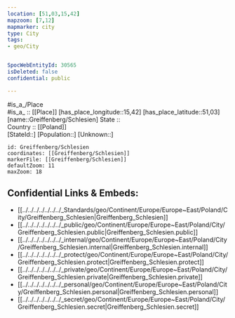 ```yaml
---
location: [51,03,15,42] 
mapzoom: [7,12] 
mapmarker: city 
type: City
tags:
- geo/City


SpocWebEntityId: 30565
isDeleted: false
confidential: public

---
```

#is_a_/Place  
#is_a_ :: [[Place]] 
[has_place_longitude::15,42] 
[has_place_latitude::51,03] 
[name::Greiffenberg/Schlesien] 
State ::  
Country :: [[Poland]]  
[StateId::] 
[Population::] 
[Unknown::] 


```leaflet
id: Greiffenberg/Schlesien
coordinates: [[Greiffenberg/Schlesien]] 
markerFile: [[Greiffenberg/Schlesien]] 
defaultZoom: 11 
maxZoom: 18
```


## Confidential Links & Embeds: 
- [[../../../../../../../_Standards/geo/Continent/Europe/Europe~East/Poland/City/Greiffenberg_Schlesien|Greiffenberg_Schlesien]] 
- [[../../../../../../../_public/geo/Continent/Europe/Europe~East/Poland/City/Greiffenberg_Schlesien.public|Greiffenberg_Schlesien.public]] 
- [[../../../../../../../_internal/geo/Continent/Europe/Europe~East/Poland/City/Greiffenberg_Schlesien.internal|Greiffenberg_Schlesien.internal]] 
- [[../../../../../../../_protect/geo/Continent/Europe/Europe~East/Poland/City/Greiffenberg_Schlesien.protect|Greiffenberg_Schlesien.protect]] 
- [[../../../../../../../_private/geo/Continent/Europe/Europe~East/Poland/City/Greiffenberg_Schlesien.private|Greiffenberg_Schlesien.private]] 
- [[../../../../../../../_personal/geo/Continent/Europe/Europe~East/Poland/City/Greiffenberg_Schlesien.personal|Greiffenberg_Schlesien.personal]] 
- [[../../../../../../../_secret/geo/Continent/Europe/Europe~East/Poland/City/Greiffenberg_Schlesien.secret|Greiffenberg_Schlesien.secret]] 
